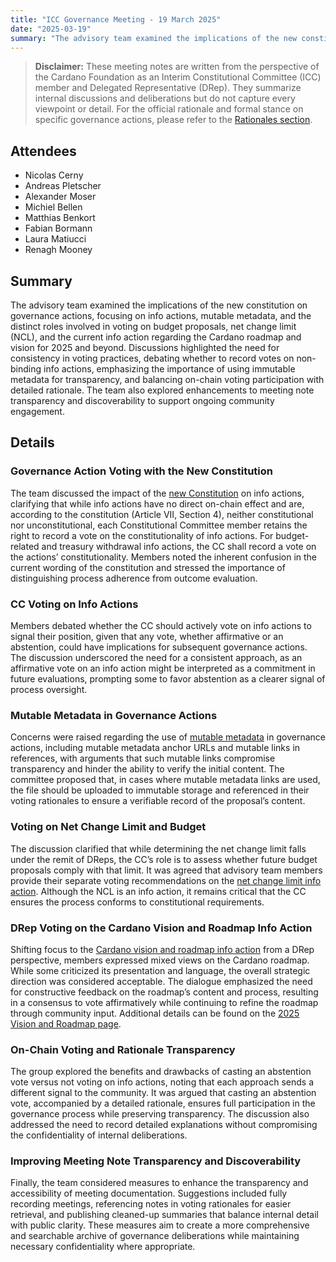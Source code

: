 ```yaml
---
title: "ICC Governance Meeting - 19 March 2025"
date: "2025-03-19"
summary: "The advisory team examined the implications of the new constitution on governance actions, focusing on info actions, mutable metadata, and the distinct roles involved in voting on budget proposals, net change limit (NCL), and the current info action regarding the Cardano roadmap and vision for 2025 and beyond. Discussions highlighted the need for consistency in voting practices, debating whether to record votes on non-binding info actions, emphasizing the importance of using immutable metadata for transparency, and balancing on-chain voting participation with detailed rationale. The team also explored enhancements to meeting note transparency and discoverability to support ongoing community engagement."
---
```


> **Disclaimer:** These meeting notes are written from the perspective of the Cardano Foundation as an Interim Constitutional Committee (ICC) member and Delegated Representative (DRep). They summarize internal discussions and deliberations but do not capture every viewpoint or detail. For the official rationale and formal stance on specific governance actions, please refer to the [Rationales section](../Rationales/README.md).

## Attendees  

- Nicolas Cerny
- Andreas Pletscher
- Alexander Moser
- Michiel Bellen
- Matthias Benkort
- Fabian Bormann
- Laura Matiucci
- Renagh Mooney

## Summary  

The advisory team examined the implications of the new constitution on governance actions, focusing on info actions, mutable metadata, and the distinct roles involved in voting on budget proposals, net change limit (NCL), and the current info action regarding the Cardano roadmap and vision for 2025 and beyond. Discussions highlighted the need for consistency in voting practices, debating whether to record votes on non-binding info actions, emphasizing the importance of using immutable metadata for transparency, and balancing on-chain voting participation with detailed rationale. The team also explored enhancements to meeting note transparency and discoverability to support ongoing community engagement.

## Details  

### Governance Action Voting with the New Constitution

The team discussed the impact of the [new Constitution](https://constitution.gov.tools/en/constitution) on info actions, clarifying that while info actions have no direct on-chain effect and are, according to the constitution (Article VII, Section 4), neither constitutional nor unconstitutional, each Constitutional Committee member retains the right to record a vote on the constitutionality of info actions. For budget-related and treasury withdrawal info actions, the CC shall record a vote on the actions’ constitutionality. Members noted the inherent confusion in the current wording of the constitution and stressed the importance of distinguishing process adherence from outcome evaluation.

### CC Voting on Info Actions

Members debated whether the CC should actively vote on info actions to signal their position, given that any vote, whether affirmative or an abstention, could have implications for subsequent governance actions. The discussion underscored the need for a consistent approach, as an affirmative vote on an info action might be interpreted as a commitment in future evaluations, prompting some to favor abstention as a clearer signal of process oversight.

### Mutable Metadata in Governance Actions

Concerns were raised regarding the use of [mutable metadata](https://raw.githubusercontent.com/blockchainada/ga/refs/heads/main/ga01.jsonld) in governance actions, including mutable metadata anchor URLs and mutable links in references, with arguments that such mutable links compromise transparency and hinder the ability to verify the initial content. The committee proposed that, in cases where mutable metadata links are used, the file should be uploaded to immutable storage and referenced in their voting rationales to ensure a verifiable record of the proposal’s content.

### Voting on Net Change Limit and Budget

The discussion clarified that while determining the net change limit falls under the remit of DReps, the CC’s role is to assess whether future budget proposals comply with that limit. It was agreed that advisory team members provide their separate voting recommendations on the [net change limit info action](https://cardanoscan.io/govAction/gov_action10ueqgzwenxr39le68n0se9peu92r7gm2846xwehh3u0ahc0qd0uqqyljxu5). Although the NCL is an info action, it remains critical that the CC ensures the process conforms to constitutional requirements.

### DRep Voting on the Cardano Vision and Roadmap Info Action

Shifting focus to the [Cardano vision and roadmap info action](https://adastat.net/governances/56f39054758f1a3cedc1de9225d66bf270b62dfdbfbc5399f1d6d43aceffc63600) from a DRep perspective, members expressed mixed views on the Cardano roadmap. While some criticized its presentation and language, the overall strategic direction was considered acceptable. The dialogue emphasized the need for constructive feedback on the roadmap’s content and process, resulting in a consensus to vote affirmatively while continuing to refine the roadmap through community input. Additional details can be found on the [2025 Vision and Roadmap page](https://product.cardano.intersectmbo.org/vision-roadmap-2025/).
  
### On-Chain Voting and Rationale Transparency

The group explored the benefits and drawbacks of casting an abstention vote versus not voting on info actions, noting that each approach sends a different signal to the community. It was argued that casting an abstention vote, accompanied by a detailed rationale, ensures full participation in the governance process while preserving transparency. The discussion also addressed the need to record detailed explanations without compromising the confidentiality of internal deliberations.

### Improving Meeting Note Transparency and Discoverability

Finally, the team considered measures to enhance the transparency and accessibility of meeting documentation. Suggestions included fully recording meetings, referencing notes in voting rationales for easier retrieval, and publishing cleaned-up summaries that balance internal detail with public clarity. These measures aim to create a more comprehensive and searchable archive of governance deliberations while maintaining necessary confidentiality where appropriate.
